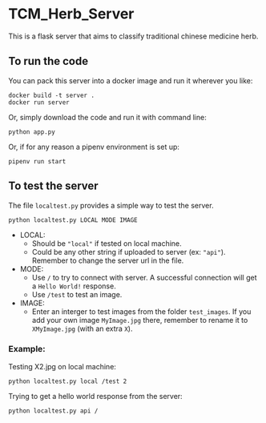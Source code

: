 # TCM_Herb_Server
 
This is a flask server that aims to classify traditional chinese medicine herb.

## To run the code
You can pack this server into a docker image and run it wherever you like:

```
docker build -t server .
docker run server
```

Or, simply download the code and run it with command line:

```
python app.py
```

Or, if for any reason a pipenv environment is set up:

```
pipenv run start
```

## To test the server
The file `localtest.py` provides a simple way to test the server.

```
python localtest.py LOCAL MODE IMAGE
```
- LOCAL: 
  - Should be `"local"` if tested on local machine.
  - Could be any other string if uploaded to server (ex: `"api"`). Remember to change the server url in the file.
- MODE: 
  - Use `/` to try to connect with server. A successful connection will get a `Hello World!` response.
  - Use `/test` to test an image.
- IMAGE:
  - Enter an interger to test images from the folder `test_images`. If you add your own image `MyImage.jpg` there, remember to rename it to `XMyImage.jpg` (with an extra `X`).

### Example:
Testing X2.jpg on local machine:
```
python localtest.py local /test 2
```

Trying to get a hello world response from the server:
```
python localtest.py api /
```
